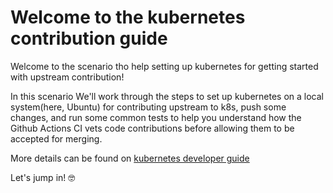 # Welcome to the kubernetes contribution guide

Welcome to the scenario tho help setting up kubernetes for getting started with upstream contribution!

In this scenario We'll work through the steps to set up kubernetes on a local system(here, Ubuntu) for contributing upstream to k8s, push some changes, and run some common tests to help you understand how the Github Actions CI vets code contributions before allowing them to be accepted for merging.

More details can be found on [kubernetes developer guide](https://github.com/kubernetes/community/blob/master/contributors/devel/README.md#sig-testing)

Let's jump in! 🤓